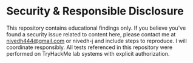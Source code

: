 # Security & Responsible Disclosure

This repository contains educational findings only. If you believe you've found a security issue related to content here, please contact me at nivedh444@gmail.com or nivedh-j and include steps to reproduce. I will coordinate responsibly. All tests referenced in this repository were performed on TryHackMe lab systems with explicit authorization.
